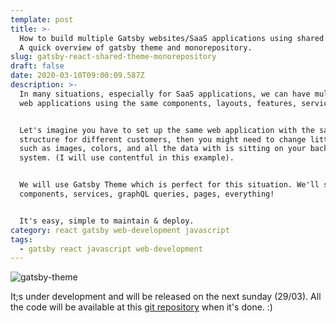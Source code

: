 ```yaml
---
template: post
title: >-
  How to build multiple Gatsby websites/SaaS applications using shared themes .
  A quick overview of gatsby theme and monorepository.
slug: gatsby-react-shared-theme-monorepository
draft: false
date: 2020-03-10T09:00:09.587Z
description: >-
  In many situations, especially for SaaS applications, we can have multiples
  web applications using the same components, layouts, features, services, etc.


  Let's imagine you have to set up the same web application with the same data
  structure for different customers, then you might need to change little things
  such as images, colors, and all the data with is sitting on your backend CRM
  system. (I will use contentful in this example).


  We will use Gatsby Theme which is perfect for this situation. We'll share
  components, services, graphQL queries, pages, everything!


  It's easy, simple to maintain & deploy.
category: react gatsby web-development javascript
tags:
  - gatsby react javascript web-development
---
```

![gatsby-theme](/media/gatsby-theme-right.png "Gatsby Theme Architecture")


It;s under development and will be released on the next sunday (29/03). All the code will be available at this [git repository](https://github.com/lucashfreitas/gatsby-monorepository-shared-theme) when it's done. :)
